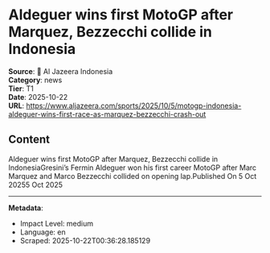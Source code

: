 # Aldeguer wins first MotoGP after Marquez, Bezzecchi collide in Indonesia

**Source**: 📰 Al Jazeera Indonesia  
**Category**: news  
**Tier**: T1  
**Date**: 2025-10-22  
**URL**: https://www.aljazeera.com/sports/2025/10/5/motogp-indonesia-aldeguer-wins-first-race-as-marquez-bezzecchi-crash-out

## Content

Aldeguer wins first MotoGP after Marquez, Bezzecchi collide in IndonesiaGresini’s Fermin Aldeguer won his first career MotoGP after Marc Marquez and Marco Bezzecchi collided on opening lap.Published On 5 Oct 20255 Oct 2025

---

**Metadata**:
- Impact Level: medium
- Language: en
- Scraped: 2025-10-22T00:36:28.185129
